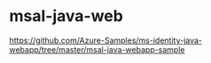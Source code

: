 # msal-java-web

https://github.com/Azure-Samples/ms-identity-java-webapp/tree/master/msal-java-webapp-sample